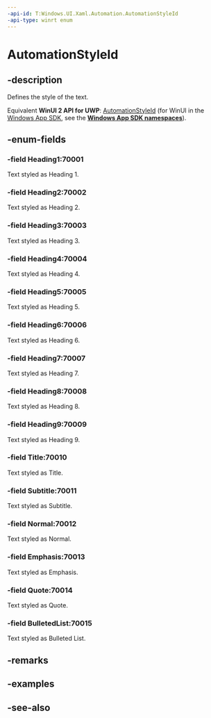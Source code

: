 ```yaml
---
-api-id: T:Windows.UI.Xaml.Automation.AutomationStyleId
-api-type: winrt enum
---
```


<!-- Enumeration syntax
public enum Windows.UI.Xaml.Automation.AutomationStyleId : int
-->

# AutomationStyleId

## -description
Defines the style of the text.

Equivalent **WinUI 2 API for UWP**: [AutomationStyleId](/windows/winui/api/microsoft.ui.xaml.automation.automationstyleid) (for WinUI in the [Windows App SDK](/windows/apps/windows-app-sdk/), see the **[Windows App SDK namespaces](/windows/windows-app-sdk/api/winrt/)**).

## -enum-fields
### -field Heading1:70001
Text styled as Heading 1.

### -field Heading2:70002
Text styled as Heading 2.

### -field Heading3:70003
Text styled as Heading 3.

### -field Heading4:70004
Text styled as Heading 4.

### -field Heading5:70005
Text styled as Heading 5.

### -field Heading6:70006
Text styled as Heading 6.

### -field Heading7:70007
Text styled as Heading 7.

### -field Heading8:70008
Text styled as Heading 8.

### -field Heading9:70009
Text styled as Heading 9.

### -field Title:70010
Text styled as Title.

### -field Subtitle:70011
Text styled as Subtitle.

### -field Normal:70012
Text styled as Normal.

### -field Emphasis:70013
Text styled as Emphasis.

### -field Quote:70014
Text styled as Quote.

### -field BulletedList:70015
Text styled as Bulleted List.


## -remarks

## -examples

## -see-also
